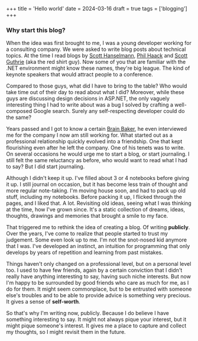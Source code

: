 +++
title = 'Hello world'
date = 2024-03-16
draft = true
tags = ['blogging']
+++

### Why start this blog?

When the idea was first brought to me, I was a young developer working for a consulting company. We were asked to write blog posts about technical topics. At the time I read blogs by [Scott Hanselmann](https://www.hanselman.com/), [Phil Haack](https://haacked.com/) and [Scott Guthrie](https://weblogs.asp.net/scottgu) (aka the red shirt guy). Now some of you that are familiar with the .NET environment might know these names, they're big league. The kind of keynote speakers that would attract people to a conference.

Compared to those guys, what did I have to bring to the table? Who would take time out of their day to read about what I did? Moreover, while these guys are discussing design decisions in ASP.NET, the only vaguely interesting thing I had to write about was a bug I solved by crafting a well-composed Google search. Surely any self-respecting developer could do the same? 

Years passed and I got to know a certain [Brain Baker](https://brainbaking.com/), he even interviewed me for the company I now am still working for. What started out as a professional relationship quickly evolved into a friendship. One that kept flourishing even after he left the company. One of his tenets was to write. On several occasions he would urge me to start a blog, or start journaling. I still felt the same reluctancy as before, who would want to read what I had to say? But I did start journaling. 

Although I didn't keep it up. I've filled about 3 or 4 notebooks before giving it up. I still journal on occasion, but it has become less train of thought and more regular note-taking. I'm moving house soon, and had to pack up old stuff, including my notebooks. Before packing it up, I flicked through the pages, and I liked that. A lot. Revisiting old ideas, seeing what I was thinking at the time, how I've grown since. It's a static collection of dreams, ideas, thoughts, drawings and memories that brought a smile to my face.

That triggered me to rethink the idea of creating a blog. Of writing **publicly**. Over the years, I've come to realize that people started to trust my judgement. Some even look up to me. I'm not the snot-nosed kid anymore that I was. I've developed an instinct, an intuition for programming that only develops by years of repetition and learning from past mistakes. 

Things haven't only changed on a professional level, but on a personal level too. I used to have few friends, again by a certain conviction that I didn't really have anything interesting to say, having such niche interests. But now I'm happy to be surrounded by good friends who care as much for me, as I do for them. It might seem commonplace, but to be entrusted with someone else's troubles and to be able to provide advice is something very precious. It gives a sense of **self-worth**.

So that's why I'm writing now, publicly. Because I do believe I have something interesting to say. It might not always pique your interest, but it might pique someone's interest. It gives me a place to capture and collect my thoughts, so I might revisit them in the future.